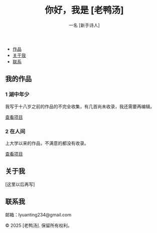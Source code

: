<!DOCTYPE html>
<html lang="en">
<head>    
<meta charset="UTF-8">    
<meta name="viewport" content="width=device-width, initial-scale=1.0">    
<title>我的作品集</title>    
<link rel="stylesheet" href="styles.css">
</head>
<body>    
<header>        
<h1>你好，我是 [老鸭汤]</h1>        
<p>一名 [新手诗人]</p>    
</header>    
<nav>        
<ul>            
<li><a href="#projects">作品</a></li>            
<li><a href="#about">关于我</a></li>            
<li><a href="#contact">联系</a></li>        
</ul>    
</nav>    
<main>        
<section id="projects">            
<h2>我的作品</h2>            
<div class="project">                
<h3>1 湖中年少 </h3>                
<p>我写于十八岁之前的作品的不完全收集，有几首尚未收录，我还需要再编辑。</p>                
<a href="[https://example.com](https://github.com/1Charlineesttriste/1Charlineestriste.github.io/blob/main/%E6%B9%96%E4%B8%AD%E5%B9%B4%E5%B0%91.pdf)">查看项目</a>            
</div>            
<div class="project">                
<h3>2 在人间 </h3>                
<p>上大学以来的作品，不满意的都没有收录。</p>                
<a href="https://example.com">查看项目</a>            
</div>        
</section>        
<section id="about">            
<h2>关于我</h2>            
<p>[这里以后再写]</p>        
</section>        
<section id="contact">            
<h2>联系我</h2>            
<p>邮箱：lyuanting234@gmail.com</p>        
</section>    
</main>    
<footer>        
<p>© 2025 [老鸭汤]. 保留所有权利。</p>    
</footer>
</body>
</html>
